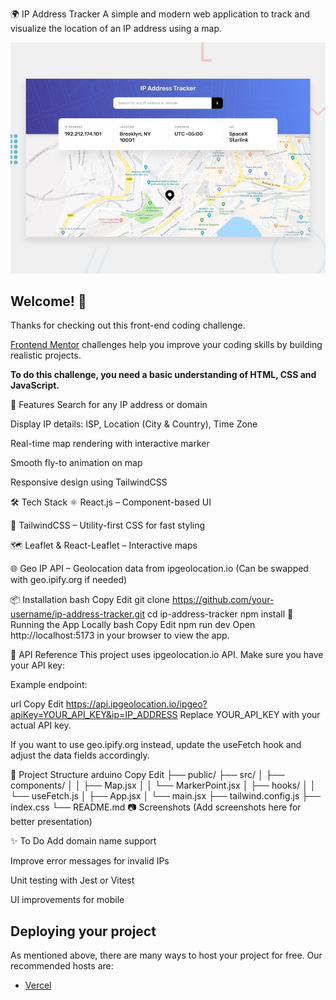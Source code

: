 🌍 IP Address Tracker
A simple and modern web application to track and visualize the location of an IP address using a map.

![Design preview for the IP address tracker coding challenge](./design/desktop-preview.jpg)

## Welcome! 👋

Thanks for checking out this front-end coding challenge.

[Frontend Mentor](https://www.frontendmentor.io) challenges help you improve your coding skills by building realistic projects.

**To do this challenge, you need a basic understanding of HTML, CSS and JavaScript.**

🚀 Features
Search for any IP address or domain

Display IP details: ISP, Location (City & Country), Time Zone

Real-time map rendering with interactive marker

Smooth fly-to animation on map

Responsive design using TailwindCSS

🛠️ Tech Stack
⚛️ React.js – Component-based UI

🎨 TailwindCSS – Utility-first CSS for fast styling

🗺️ Leaflet & React-Leaflet – Interactive maps

🌐 Geo IP API – Geolocation data from ipgeolocation.io
(Can be swapped with geo.ipify.org if needed)

📦 Installation
bash
Copy
Edit
git clone https://github.com/your-username/ip-address-tracker.git
cd ip-address-tracker
npm install
🧪 Running the App Locally
bash
Copy
Edit
npm run dev
Open http://localhost:5173 in your browser to view the app.

🧾 API Reference
This project uses ipgeolocation.io API. Make sure you have your API key:

Example endpoint:

url
Copy
Edit
https://api.ipgeolocation.io/ipgeo?apiKey=YOUR_API_KEY&ip=IP_ADDRESS
Replace YOUR_API_KEY with your actual API key.

If you want to use geo.ipify.org instead, update the useFetch hook and adjust the data fields accordingly.

📁 Project Structure
arduino
Copy
Edit
├── public/
├── src/
│   ├── components/
│   │   ├── Map.jsx
│   │   └── MarkerPoint.jsx
│   ├── hooks/
│   │   └── useFetch.js
│   ├── App.jsx
│   └── main.jsx
├── tailwind.config.js
├── index.css
└── README.md
📷 Screenshots
(Add screenshots here for better presentation)

✨ To Do
Add domain name support

Improve error messages for invalid IPs

Unit testing with Jest or Vitest

UI improvements for mobile
## Deploying your project

As mentioned above, there are many ways to host your project for free. Our recommended hosts are:

- [Vercel]([https://vercel.com/](https://ip-tracker-phi-flax.vercel.app/))
